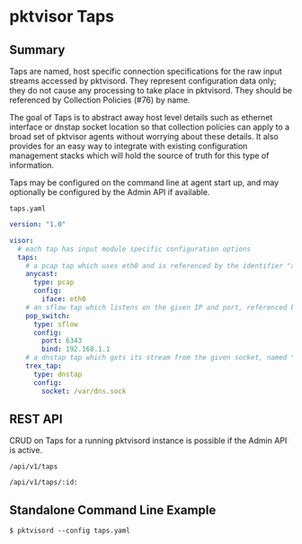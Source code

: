 # pktvisor Taps

## Summary

Taps are named, host specific connection specifications for the raw input streams accessed by pktvisord. They represent
configuration data only; they do not cause any processing to take place in pktvisord. They should be referenced by
Collection Policies (#76) by name.

The goal of Taps is to abstract away host level details such as ethernet interface or dnstap socket location so that
collection policies can apply to a broad set of pktvisor agents without worrying about these details. It also provides
for an easy way to integrate with existing configuration management stacks which will hold the source of truth for this
type of information.

Taps may be configured on the command line at agent start up, and may optionally be configured by the Admin API if
available.

`taps.yaml`

```yaml
version: "1.0"

visor:
  # each tap has input module specific configuration options
  taps:
    # a pcap tap which uses eth0 and is referenced by the identifier "anycast"
    anycast:
      type: pcap
      config:
        iface: eth0
    # an sflow tap which listens on the given IP and port, referenced by the identifier "pop_switch"
    pop_switch:
      type: sflow
      config:
        port: 6343
        bind: 192.168.1.1
    # a dnstap tap which gets its stream from the given socket, named "trex_tap"
    trex_tap:
      type: dnstap
      config:
        socket: /var/dns.sock
```

## REST API

CRUD on Taps for a running pktvisord instance is possible if the Admin API is active.

`/api/v1/taps`

`/api/v1/taps/:id:`

## Standalone Command Line Example

```shell
$ pktvisord --config taps.yaml
```
